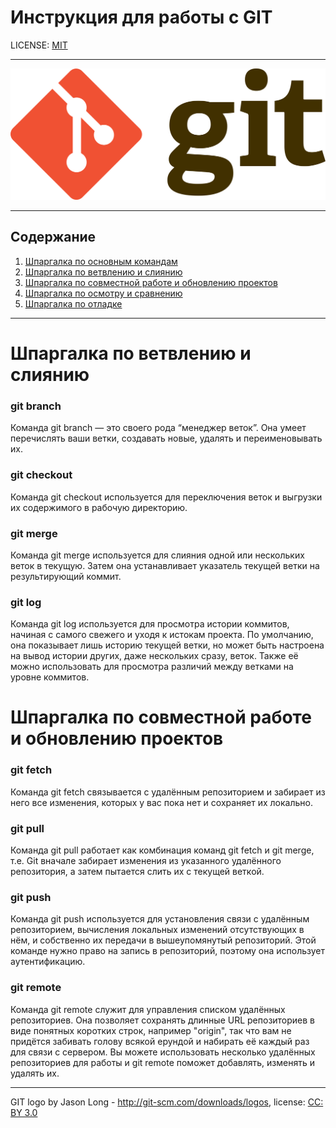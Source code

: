 # Инструкция для работы с GIT

LICENSE: [MIT](./license.md)

---

<img src="./assets/git-logo.png" alt="">

---

## Содержание

1. [Шпаргалка по основным командам](./basicСommands.md)
2. [Шпаргалка по ветвлению и слиянию](./branchCommands.md)
3. [Шпаргалка по совместной работе и обновлению проектов](./changeCommands.md)
4. [Шпаргалка по осмотру и сравнению](./featchCommands.md)
5. [Шпаргалка по отладке](./debugCommands.md)

---



# Шпаргалка по ветвлению и слиянию

### git branch

Команда git branch — это своего рода “менеджер веток”. Она умеет перечислять ваши ветки, создавать новые, удалять и переименовывать их.

### git checkout

Команда git checkout используется для переключения веток и выгрузки их содержимого в рабочую директорию.

### git merge

Команда git merge используется для слияния одной или нескольких веток в текущую. Затем она устанавливает указатель текущей ветки на результирующий коммит.

### git log

Команда git log используется для просмотра истории коммитов, начиная с самого свежего и уходя к истокам проекта. По умолчанию, она показывает лишь историю текущей ветки, но может быть настроена на вывод истории других, даже нескольких сразу, веток. Также её можно использовать для просмотра различий между ветками на уровне коммитов.

# Шпаргалка по совместной работе и обновлению проектов

### git fetch

Команда git fetch связывается с удалённым репозиторием и забирает из него все изменения, которых у вас пока нет и сохраняет их локально.

### git pull

Команда git pull работает как комбинация команд git fetch и git merge, т.е. Git вначале забирает изменения из указанного удалённого репозитория, а затем пытается слить их с текущей веткой.

### git push

Команда git push используется для установления связи с удалённым репозиторием, вычисления локальных изменений отсутствующих в нём, и собственно их передачи в вышеупомянутый репозиторий. Этой команде нужно право на запись в репозиторий, поэтому она использует аутентификацию.

### git remote

Команда git remote служит для управления списком удалённых репозиториев. Она позволяет сохранять длинные URL репозиториев в виде понятных коротких строк, например "origin", так что вам не придётся забивать голову всякой ерундой и набирать её каждый раз для связи с сервером. Вы можете использовать несколько удалённых репозиториев для работы и git remote поможет добавлять, изменять и удалять их.




---

GIT logo by Jason Long - http://git-scm.com/downloads/logos,
license: [CC: BY 3.0](https://creativecommons.org/licenses/by/3.0/)


